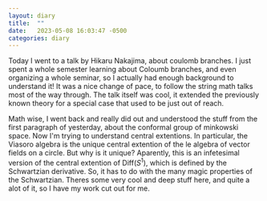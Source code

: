 ```yaml
---
layout: diary 
title:  ""
date:   2023-05-08 16:03:47 -0500
categories: diary
---
```


Today I went to a talk by Hikaru Nakajima, about coulomb branches. I just spent a whole semester learning about Coloumb branches, and even organizing a whole seminar, so I actually had enough background to understand it! It was a nice change of pace, to follow the string math talks most of the way through. The talk itself was cool, it extended the previously known theory for a special case that used to be just out of reach.

Math wise, I went back and really did out and understood the stuff from the first paragraph of yesterday, about the conformal group of minkowski space. Now I'm trying to understand central extentions. In particular, the Viasoro algebra is the unique central extention of the le algebra of vector fields on a circle. But why is it unique? Aparently, this is an infetesimal version of the central extention of $\text{Diff}(S^1)$, which is defined by the Schwartzian derivative. So, it has to do with the many magic properties of the Schwartzian. Theres some very cool and deep stuff here, and quite a alot of it, so I have my work cut out for me. 